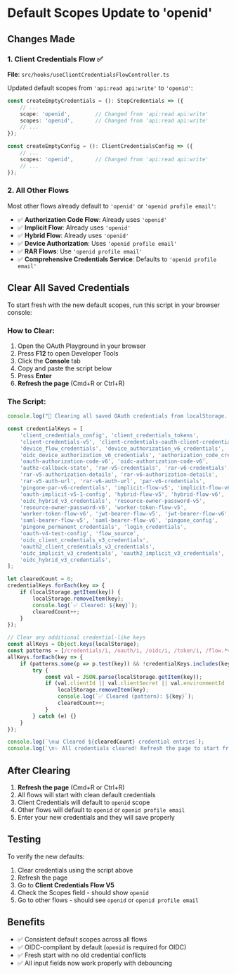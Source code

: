 # Default Scopes Update to 'openid'

## Changes Made

### 1. Client Credentials Flow ✅
**File**: `src/hooks/useClientCredentialsFlowController.ts`

Updated default scopes from `'api:read api:write'` to `'openid'`:

```typescript
const createEmptyCredentials = (): StepCredentials => ({
    // ...
    scope: 'openid',        // Changed from 'api:read api:write'
    scopes: 'openid',       // Changed from 'api:read api:write'
    // ...
});

const createEmptyConfig = (): ClientCredentialsConfig => ({
    // ...
    scopes: 'openid',       // Changed from 'api:read api:write'
    // ...
});
```

### 2. All Other Flows
Most other flows already default to `'openid'` or `'openid profile email'`:

- ✅ **Authorization Code Flow**: Already uses `'openid'`
- ✅ **Implicit Flow**: Already uses `'openid'`
- ✅ **Hybrid Flow**: Already uses `'openid'`
- ✅ **Device Authorization**: Uses `'openid profile email'`
- ✅ **RAR Flows**: Use `'openid profile email'`
- ✅ **Comprehensive Credentials Service**: Defaults to `'openid profile email'`

## Clear All Saved Credentials

To start fresh with the new default scopes, run this script in your browser console:

### How to Clear:
1. Open the OAuth Playground in your browser
2. Press **F12** to open Developer Tools
3. Click the **Console** tab
4. Copy and paste the script below
5. Press **Enter**
6. **Refresh the page** (Cmd+R or Ctrl+R)

### The Script:

```javascript
console.log("🧹 Clearing all saved OAuth credentials from localStorage...\n");

const credentialKeys = [
    'client_credentials_config', 'client_credentials_tokens',
    'client-credentials-v5', 'client-credentials-oauth-client-credentials-v5',
    'device_flow_credentials', 'device_authorization_v6_credentials',
    'oidc_device_authorization_v6_credentials', 'authorization_code_credentials',
    'oauth-authorization-code-v6', 'oidc-authorization-code-v6',
    'authz-callback-state', 'rar-v5-credentials', 'rar-v6-credentials',
    'rar-v5-authorization-details', 'rar-v6-authorization-details',
    'rar-v5-auth-url', 'rar-v6-auth-url', 'par-v6-credentials',
    'pingone-par-v6-credentials', 'implicit-flow-v5', 'implicit-flow-v6',
    'oauth-implicit-v5-1-config', 'hybrid-flow-v5', 'hybrid-flow-v6',
    'oidc_hybrid_v3_credentials', 'resource-owner-password-v5',
    'resource-owner-password-v6', 'worker-token-flow-v5',
    'worker-token-flow-v6', 'jwt-bearer-flow-v5', 'jwt-bearer-flow-v6',
    'saml-bearer-flow-v5', 'saml-bearer-flow-v6', 'pingone_config',
    'pingone_permanent_credentials', 'login_credentials',
    'oauth-v4-test-config', 'flow_source',
    'oidc_client_credentials_v3_credentials',
    'oauth2_client_credentials_v3_credentials',
    'oidc_implicit_v3_credentials', 'oauth2_implicit_v3_credentials',
    'oidc_hybrid_v3_credentials',
];

let clearedCount = 0;
credentialKeys.forEach(key => {
    if (localStorage.getItem(key)) {
        localStorage.removeItem(key);
        console.log(`✅ Cleared: ${key}`);
        clearedCount++;
    }
});

// Clear any additional credential-like keys
const allKeys = Object.keys(localStorage);
const patterns = [/credentials/i, /oauth/i, /oidc/i, /token/i, /flow.*v[0-9]/i];
allKeys.forEach(key => {
    if (patterns.some(p => p.test(key)) && !credentialKeys.includes(key)) {
        try {
            const val = JSON.parse(localStorage.getItem(key));
            if (val.clientId || val.clientSecret || val.environmentId || val.credentials) {
                localStorage.removeItem(key);
                console.log(`✅ Cleared (pattern): ${key}`);
                clearedCount++;
            }
        } catch (e) {}
    }
});

console.log(`\n📊 Cleared ${clearedCount} credential entries`);
console.log(`\n✨ All credentials cleared! Refresh the page to start fresh with 'openid' scopes.`);
```

## After Clearing

1. **Refresh the page** (Cmd+R or Ctrl+R)
2. All flows will start with clean default credentials
3. Client Credentials will default to `openid` scope
4. Other flows will default to `openid` or `openid profile email`
5. Enter your new credentials and they will save properly

## Testing

To verify the new defaults:

1. Clear credentials using the script above
2. Refresh the page
3. Go to **Client Credentials Flow V5**
4. Check the Scopes field - should show `openid`
5. Go to other flows - should see `openid` or `openid profile email`

## Benefits

- ✅ Consistent default scopes across all flows
- ✅ OIDC-compliant by default (`openid` is required for OIDC)
- ✅ Fresh start with no old credential conflicts
- ✅ All input fields now work properly with debouncing

